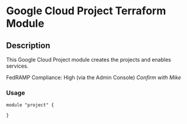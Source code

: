# Google Cloud Project Terraform Module

## Description
This Google Cloud Project module creates the projects and enables services.

FedRAMP Compliance: High (via the Admin Console) *Confirm with Mike*

### Usage
```
module "project" {

}
```